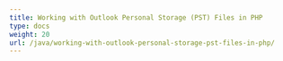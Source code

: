 ```yaml
---
title: Working with Outlook Personal Storage (PST) Files in PHP
type: docs
weight: 20
url: /java/working-with-outlook-personal-storage-pst-files-in-php/
---
```

